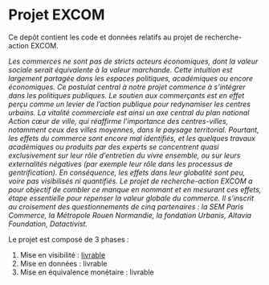 # Projet EXCOM

Ce depôt contient les code et données relatifs au projet de recherche-action EXCOM.

_Les commerces ne sont pas de stricts acteurs économiques, dont la valeur sociale serait équivalente à la valeur marchande. Cette intuition est largement partagée dans les espaces politiques, académiques ou encore économiques.
Ce postulat central à notre projet commence à s’intégrer dans les politiques publiques. Le soutien aux commerçants est en effet perçu comme un levier de l’action publique pour redynamiser les centres urbains. La vitalité commerciale est ainsi un axe central du plan national Action cœur de ville, qui réaffirme l’importance des centres-villes, notamment ceux des villes moyennes, dans le paysage territorial.
Pourtant, les effets du commerce sont encore mal identifiés, et les quelques travaux académiques ou produits par des experts se concentrent quasi exclusivement sur leur rôle d’entretien du vivre ensemble, ou sur leurs externalités négatives (par exemple leur rôle dans les processus de gentrification). En conséquence, les effets dans leur globalité sont peu, voire pas visibilisés ni quantifiés.
Le projet de recherche-action EXCOM a pour objectif de combler ce manque en nommant et en mesurant ces effets, étape essentielle pour repenser la valeur globale du commerce.
Il s’inscrit au croisement des questionnements de cinq partenaires : la SEM Paris Commerce, la Métropole Rouen Normandie, la fondation Urbanis, Altavia Foundation, Datactivist._

Le projet est composé de 3 phases : 

1. Mise en visibilité : [livrable]([url](https://nextcloud.datactivist.coop/s/Q2W7tz7TyLTmw4p))
2. Mise en données : livrable
3. Mise en équivalence monétaire : livrable
